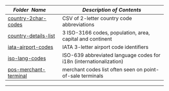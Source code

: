 |&nbsp;&nbsp;&nbsp;&nbsp;_Folder&nbsp;&nbsp;Name_&nbsp;&nbsp;&nbsp;&nbsp;| _Description of Contents_
|:----------------|--------------------------------------------------------------------------------------------------------------------------------------------------------
| [country-2char-codes](country-2char-codes.csv) |  CSV of 2-letter country code abbreviations 
| [country-details-list](country-details-list.txt) |  3 ISO-3166 codes, population, area, capital and continent 
| [iata-airport-codes](iata-airport-codes.txt) |  IATA 3-letter airport code identifiers 
| [iso-lang-codes](iso-lang-codes.txt) |  ISO-639 abbreviated language codes for i18n (internationalization) 
| [pos-merchant-terminal](pos-merchant-terminal.txt) |  merchant codes list often seen on point-of-sale terminals 

* * *


